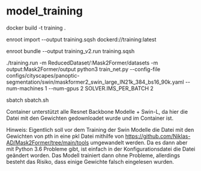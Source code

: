 # model_training
docker build -t training .

enroot import --output training.sqsh  dockerd://training:latest

enroot bundle --output training_v2.run training.sqsh 

 ./training.run -m ReducedDataset/:Mask2Former/datasets -m output:Mask2Former/output python3 train_net.py --config-file configs/cityscapes/panoptic-segmentation/swin/maskformer2_swin_large_IN21k_384_bs16_90k.yaml --num-machines 1 --num-gpus 2 SOLVER.IMS_PER_BATCH 2

sbatch sbatch.sh


Container unterstützt alle Resnet Backbone Modelle +  Swin-L, da hier die Datei mit den Gewichten gedownloadet wurde und im Container ist. 

Hinweis: Eigentlich soll vor dem Training der Swin Modelle die Datei mit den Gewichten von pth in eine pkl Datei mithilfe von https://github.com/Niklas-AD/Mask2Former/tree/main/tools umgewandelt werden. Da es dann aber mit Python 3.6 Probleme gibt, ist einfach in der Konfigurationsdatei die Datei geändert worden. Das Modell trainiert dann ohne Probleme, allerdings besteht das Risiko, dass einige Gewichte falsch eingelesen wurden.
